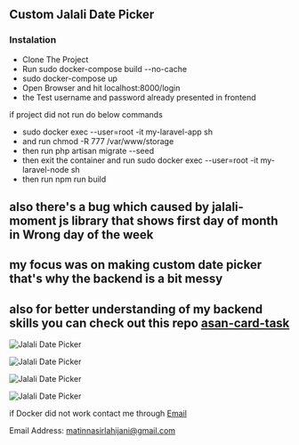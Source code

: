 ## Custom Jalali Date Picker

### Instalation
- Clone The Project
- Run sudo docker-compose build --no-cache
- sudo docker-compose up
- Open Browser and hit localhost:8000/login
- the Test username and password already presented in frontend

if project did not run do below commands

- sudo docker exec --user=root -it my-laravel-app sh
- and run chmod -R 777 /var/www/storage
- then run php artisan migrate --seed
- then exit the container and run sudo docker exec --user=root -it my-laravel-node sh
- then run npm run build

## also there's a bug which caused by jalali-moment js library that shows first day of month in Wrong day of the week

## my focus was on making custom date picker that's why the backend is a bit messy

## also for better understanding of my backend skills you can check out this repo [asan-card-task](https://github.com/matt-1996/asan-card-task)

![Jalali Date Picker](https://github.com/matt-1996/vue-custom-jalali-datePicker/blob/main/public/images/1.png?raw=true)

![Jalali Date Picker](https://github.com/matt-1996/vue-custom-jalali-datePicker/blob/main/public/images/2.png?raw=true)

![Jalali Date Picker](https://github.com/matt-1996/vue-custom-jalali-datePicker/blob/main/public/images/3.png?raw=true)

![Jalali Date Picker](https://github.com/matt-1996/vue-custom-jalali-datePicker/blob/main/public/images/4.png?raw=true)

if Docker did not work contact me through [Email](mailto:matinnasirlahijani@gmail.com) 

Email Address: [matinnasirlahijani@gmail.com](mailto:matinnasirlahijani@gmail.com)
